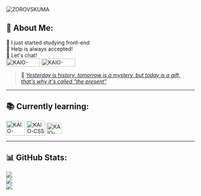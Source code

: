 



  <img align="center" alt="ZOROVSKUMA" src="https://cdn.discordapp.com/attachments/861956515678388248/1210225765505961994/asasasasasasasas.gif?ex=65e9c993&is=65d75493&hm=7df426b0503c1f4082c45022b74311f79b440a442ca0f6b58ef3a38f0e799d13&">
<h2> 🙊 About Me: </h2> 

  <div>
 
  <p>
  🔭 I just started studying front-end<br>🤝 Help is always accepted!<br>💬 Let's chat! 
<br> 
  <a href="https://www.linkedin.com/in/kaio-mendes-6bb1a22b6/" target="_blank" rel="external">
<img align="center" alt="KAIO-LINKEDIN" height="22,5" width="90" src="https://img.shields.io/badge/LinkedIn-0077B5?style=for-the-badge&logo=linkedin&logoColor=white"></a>
<a href="https://discordapp.com/users/444920476565766144" target="_blank" rel="external"><img align="center" alt="KAIO-DISCORD" height="22,5" width="90" src="https://img.shields.io/badge/Discord-7289DA?style=for-the-badge&logo=discord&logoColor=white"> </a>
    <blockquote>🌱 <em><a href="https://www.youtube.com/watch?v=HeOLas58buw" target="_blank" rel="external">Yesterday is history, tomorrow is a mystery, but today is a gift, that's why it's called "the present"</a></em></blockquote>
  </p>
    
  </div>

<hr>

<div> 
<h2>📚 Currently learning:</h2>

<img align="center" alt="KAIO-HTML" height="40" width="50" src="https://cdn.jsdelivr.net/gh/devicons/devicon@latest/icons/html5/html5-original-wordmark.svg">
  
<img align="center" alt="KAIO-CSS" height="40" width="50" src="https://cdn.jsdelivr.net/gh/devicons/devicon@latest/icons/css3/css3-original-wordmark.svg">

<img align="center" alt="KAIO-CSS" height="30" width="40" src="https://cdn.jsdelivr.net/gh/devicons/devicon@latest/icons/javascript/javascript-original.svg">
  
</div>

<hr>
<h2>📊 GitHub Stats:</h2>
<div>
  
![](https://github-readme-stats.vercel.app/api?username=kaiokrl&theme=chartreuse-dark&hide_border=false&include_all_commits=true&count_private=true)<br/>
![](https://github-readme-streak-stats.herokuapp.com/?user=kaiokrl&theme=chartreuse-dark&hide_border=false)<br/>
![](https://github-readme-stats.vercel.app/api/top-langs/?username=kaiokrl&theme=chartreuse-dark&hide_border=false&include_all_commits=true&count_private=true&layout=compact)

</div>





